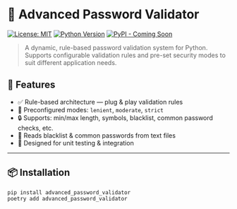 # 🔐 Advanced Password Validator


[![License: MIT](https://img.shields.io/badge/License-MIT-green.svg)](LICENSE)
[![Python Version](https://img.shields.io/badge/python-3.8%2B-blue.svg)](https://www.python.org/downloads/)
[![PyPI - Coming Soon](https://img.shields.io/badge/PyPI-coming--soon-yellow)](https://pypi.org/)

> A dynamic, rule-based password validation system for Python. Supports configurable validation rules and pre-set security modes to suit different application needs.

## 🚀 Features

- ✅ Rule-based architecture — plug & play validation rules
- 🔁 Preconfigured modes: `lenient`, `moderate`, `strict`
- 🔒 Supports: min/max length, symbols, blacklist, common password checks, etc.
- 📂 Reads blacklist & common passwords from text files
- 🧪 Designed for unit testing & integration

---

## 📦 Installation

```bash
pip install advanced_password_validator
poetry add advanced_password_validator